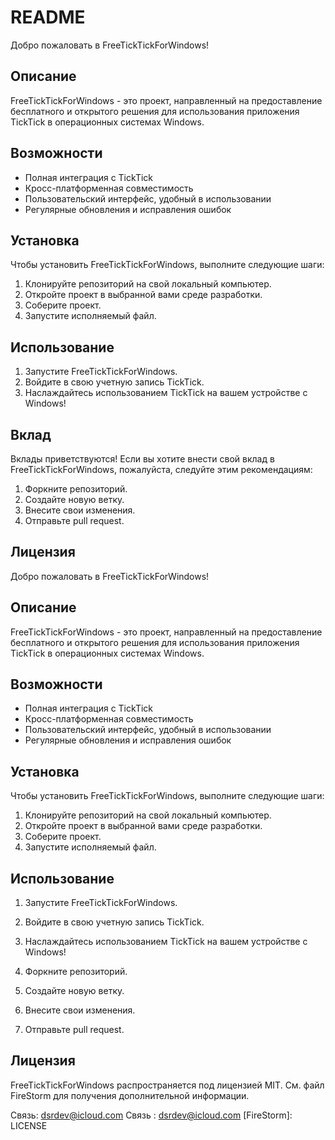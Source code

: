 # README

Добро пожаловать в FreeTickTickForWindows!

## Описание

FreeTickTickForWindows - это проект, направленный на предоставление бесплатного и открытого решения для использования приложения TickTick в операционных системах Windows.

## Возможности

- Полная интеграция с TickTick
- Кросс-платформенная совместимость
- Пользовательский интерфейс, удобный в использовании
- Регулярные обновления и исправления ошибок

## Установка

Чтобы установить FreeTickTickForWindows, выполните следующие шаги:

1. Клонируйте репозиторий на свой локальный компьютер.
2. Откройте проект в выбранной вами среде разработки.
3. Соберите проект.
4. Запустите исполняемый файл.

## Использование

1. Запустите FreeTickTickForWindows.
2. Войдите в свою учетную запись TickTick.
3. Наслаждайтесь использованием TickTick на вашем устройстве с Windows!

## Вклад

Вклады приветствуются! Если вы хотите внести свой вклад в FreeTickTickForWindows, пожалуйста, следуйте этим рекомендациям:

1. Форкните репозиторий.
2. Создайте новую ветку.
3. Внесите свои изменения.
4. Отправьте pull request.

## Лицензия

Добро пожаловать в FreeTickTickForWindows!

## Описание

FreeTickTickForWindows - это проект, направленный на предоставление бесплатного и открытого решения для использования приложения TickTick в операционных системах Windows.

## Возможности

- Полная интеграция с TickTick
- Кросс-платформенная совместимость
- Пользовательский интерфейс, удобный в использовании
- Регулярные обновления и исправления ошибок

## Установка

Чтобы установить FreeTickTickForWindows, выполните следующие шаги:

1. Клонируйте репозиторий на свой локальный компьютер.
2. Откройте проект в выбранной вами среде разработки.
3. Соберите проект.
4. Запустите исполняемый файл.

## Использование

1. Запустите FreeTickTickForWindows.
2. Войдите в свою учетную запись TickTick.
3. Наслаждайтесь использованием TickTick на вашем устройстве с Windows!

1. Форкните репозиторий.
2. Создайте новую ветку.
3. Внесите свои изменения.
4. Отправьте pull request.

## Лицензия

FreeTickTickForWindows распространяется под лицензией MIT. См. файл FireStorm для получения дополнительной информации.

Связь: dsrdev@icloud.com
Связь : dsrdev@icloud.com
[FireStorm]: LICENSE
